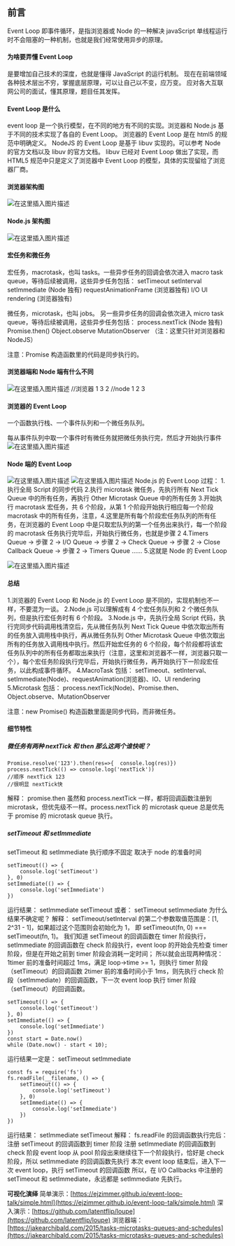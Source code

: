 ## 前言

Event Loop 即事件循环，是指浏览器或 Node 的一种解决 javaScript 单线程运行时不会阻塞的一种机制，也就是我们经常使用异步的原理。

#### 为啥要弄懂 Event Loop

是要增加自己技术的深度，也就是懂得 JavaScript 的运行机制。
现在在前端领域各种技术层出不穷，掌握底层原理，可以让自己以不变，应万变。
应对各大互联网公司的面试，懂其原理，题目任其发挥。

#### Event Loop 是什么

event loop 是一个执行模型，在不同的地方有不同的实现。浏览器和 Node.js 基于不同的技术实现了各自的 Event Loop。
浏览器的 Event Loop 是在 html5 的规范中明确定义。
NodeJS 的 Event Loop 是基于 libuv 实现的。可以参考 Node 的官方文档以及 libuv 的官方文档。
libuv 已经对 Event Loop 做出了实现，而 HTML5 规范中只是定义了浏览器中 Event Loop 的模型，具体的实现留给了浏览器厂商。

#### 浏览器架构图

![在这里插入图片描述](https://i-blog.csdnimg.cn/blog_migrate/d6f4972fd6a0b5c921e8edb4e0a34e97.png)

#### Node.js 架构图

![在这里插入图片描述](https://i-blog.csdnimg.cn/blog_migrate/2a8823ffba1b6484784c17c167860c4d.png)

#### 宏任务和微任务

宏任务，macrotask，也叫 tasks。一些异步任务的回调会依次进入 macro task queue，等待后续被调用，这些异步任务包括：
setTimeout
setInterval
setImmediate (Node 独有)
requestAnimationFrame (浏览器独有)
I/O
UI rendering (浏览器独有)

微任务，microtask，也叫 jobs。 另一些异步任务的回调会依次进入 micro task queue，等待后续被调用，这些异步任务包括：
process.nextTick (Node 独有)
Promise.then()
Object.observe
MutationObserver
（注：这里只针对浏览器和 NodeJS）

注意：Promise 构造函数里的代码是同步执行的。

#### 浏览器端和 Node 端有什么不同

![在这里插入图片描述](https://i-blog.csdnimg.cn/blog_migrate/1fa00aa94b92392405ca24ea05aefa6e.png)
//浏览器 1 3 2
//node 1 2 3

#### 浏览器的 Event Loop

一个函数执行栈、一个事件队列和一个微任务队列。

每从事件队列中取一个事件时有微任务就把微任务执行完，然后才开始执行事件
![在这里插入图片描述](https://i-blog.csdnimg.cn/blog_migrate/41dc23e097140b79616f86506e28d90a.png)

#### Node 端的 Event Loop

![在这里插入图片描述](https://i-blog.csdnimg.cn/blog_migrate/236bafe9691197ff5b564575eef1a87e.png)
![在这里插入图片描述](https://i-blog.csdnimg.cn/blog_migrate/fe7916230f0e5146f3a050a3d395dfeb.png)
Node.js 的 Event Loop 过程： 1.执行全局 Script 的同步代码 2.执行 microtask 微任务，先执行所有 Next Tick Queue 中的所有任务，再执行 Other Microtask Queue 中的所有任务 3.开始执行 macrotask 宏任务，共 6 个阶段，从第 1 个阶段开始执行相应每一个阶段 macrotask 中的所有任务，注意，4.这里是所有每个阶段宏任务队列的所有任务，在浏览器的 Event Loop 中是只取宏队列的第一个任务出来执行，每一个阶段的 macrotask 任务执行完毕后，开始执行微任务，也就是步骤 2
4.Timers Queue -> 步骤 2 -> I/O Queue -> 步骤 2 -> Check Queue -> 步骤 2 -> Close Callback Queue -> 步骤 2 -> Timers Queue ...... 5.这就是 Node 的 Event Loop

![在这里插入图片描述](https://i-blog.csdnimg.cn/blog_migrate/0113ca4859f52f03fb053fb22b201f05.png)

#### 总结

1.浏览器的 Event Loop 和 Node.js 的 Event Loop 是不同的，实现机制也不一样，不要混为一谈。
2.Node.js 可以理解成有 4 个宏任务队列和 2 个微任务队列，但是执行宏任务时有 6 个阶段。
3.Node.js 中，先执行全局 Script 代码，执行完同步代码调用栈清空后，先从微任务队列 Next Tick Queue 中依次取出所有的任务放入调用栈中执行，再从微任务队列 Other Microtask Queue 中依次取出所有的任务放入调用栈中执行。然后开始宏任务的 6 个阶段，每个阶段都将该宏任务队列中的所有任务都取出来执行（注意，这里和浏览器不一样，浏览器只取一个），每个宏任务阶段执行完毕后，开始执行微任务，再开始执行下一阶段宏任务，以此构成事件循环。
4.MacroTask 包括： setTimeout、setInterval、 setImmediate(Node)、requestAnimation(浏览器)、IO、UI rendering
5.Microtask 包括： process.nextTick(Node)、Promise.then、Object.observe、MutationObserver

注意：new Promise() 构造函数里面是同步代码，而非微任务。

#### 细节特性

##### 微任务有两种 nextTick 和 then 那么这两个谁快呢？

```
Promise.resolve('123').then(res=>{  console.log(res)})
process.nextTick(() => console.log('nextTick'))
//顺序 nextTick 123
//很明显 nextTick快
```

解释：
promise.then 虽然和 process.nextTick 一样，都将回调函数注册到 microtask，但优先级不一样。process.nextTick 的 microtask queue 总是优先于 promise 的 microtask queue 执行。

##### setTimeout 和 setImmediate

setTimeout 和 setImmediate 执行顺序不固定 取决于 node 的准备时间

```
setTimeout(() => {
    console.log('setTimeout')
}, 0)
setImmediate(() => {
    console.log('setImmediate')
})
```

运行结果：
setImmediate
setTimeout
或者：
setTimeout
setImmediate
为什么结果不确定呢？
解释：
setTimeout/setInterval 的第二个参数取值范围是：[1, 2^31 - 1]，如果超过这个范围则会初始化为 1，
即 setTimeout(fn, 0) === setTimeout(fn, 1)。
我们知道 setTimeout 的回调函数在 timer 阶段执行，setImmediate 的回调函数在 check 阶段执行，event loop 的开始会先检查 timer 阶段，但是在开始之前到 timer 阶段会消耗一定时间；
所以就会出现两种情况：
1timer 前的准备时间超过 1ms，满足 loop->time >= 1，则执行 timer 阶段（setTimeout）的回调函数
2timer 前的准备时间小于 1ms，则先执行 check 阶段（setImmediate）的回调函数，下一次 event loop 执行 timer 阶段（setTimeout）的回调函数。

```
setTimeout(() => {
    console.log('setTimeout')
}, 0)
setImmediate(() => {
    console.log('setImmediate')
})
const start = Date.now()
while (Date.now() - start < 10);
```

运行结果一定是：
setTimeout
setImmediate

```
const fs = require('fs')
fs.readFile(__filename, () => {
    setTimeout(() => {
        console.log('setTimeout')
    }, 0)
    setImmediate(() => {
        console.log('setImmediate')
    })
})
```

运行结果：
setImmediate
setTimeout
解释：
fs.readFile 的回调函数执行完后：
注册 setTimeout 的回调函数到 timer 阶段
注册 setImmediate 的回调函数到 check 阶段
event loop 从 pool 阶段出来继续往下一个阶段执行，恰好是 check 阶段，所以 setImmediate 的回调函数先执行
本次 event loop 结束后，进入下一次 event loop，执行 setTimeout 的回调函数
所以，在 I/O Callbacks 中注册的 setTimeout 和 setImmediate，永远都是 setImmediate 先执行。

**可视化演绎**
简单演示：[https://ejzimmer.github.io/event-loop-talk/simple.html](https://ejzimmer.github.io/event-loop-talk/simple.html)
深入演示：[https://github.com/latentflip/loupe](https://github.com/latentflip/loupe)
浏览器端：[https://jakearchibald.com/2015/tasks-microtasks-queues-and-schedules](https://jakearchibald.com/2015/tasks-microtasks-queues-and-schedules)
